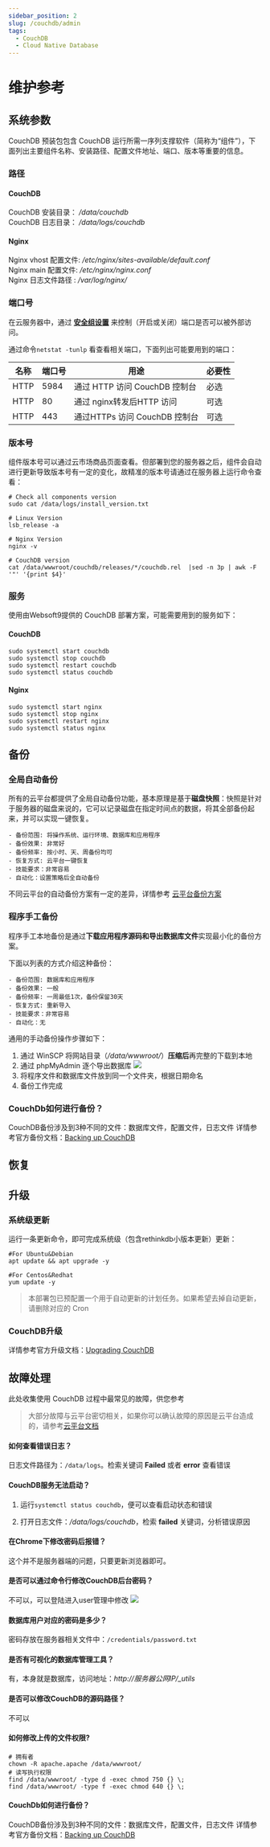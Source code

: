 ```yaml
---
sidebar_position: 2
slug: /couchdb/admin
tags:
  - CouchDB
  - Cloud Native Database
---
```


# 维护参考

## 系统参数

CouchDB 预装包包含 CouchDB 运行所需一序列支撑软件（简称为“组件”），下面列出主要组件名称、安装路径、配置文件地址、端口、版本等重要的信息。

### 路径

#### CouchDB

CouchDB 安装目录： */data/couchdb*  
CouchDB 日志目录： */data/logs/couchdb*  

#### Nginx

Nginx vhost 配置文件: */etc/nginx/sites-available/default.conf*  
Nginx main 配置文件: */etc/nginx/nginx.conf*  
Nginx 日志文件路径 : */var/log/nginx/*

### 端口号

在云服务器中，通过 **[安全组设置](https://support.websoft9.com/docs/faq/zh/tech-instance.html)** 来控制（开启或关闭）端口是否可以被外部访问。 

通过命令`netstat -tunlp` 看查看相关端口，下面列出可能要用到的端口：

| 名称 | 端口号 | 用途 |  必要性 |
| --- | --- | --- | --- |
| HTTP | 5984 | 通过 HTTP 访问 CouchDB 控制台 | 必选 |
| HTTP | 80 | 通过 nginx转发后HTTP 访问 | 可选 |
| HTTP | 443 | 通过HTTPs 访问 CouchDB 控制台 | 可选 |


### 版本号

组件版本号可以通过云市场商品页面查看。但部署到您的服务器之后，组件会自动进行更新导致版本号有一定的变化，故精准的版本号请通过在服务器上运行命令查看：

```shell
# Check all components version
sudo cat /data/logs/install_version.txt

# Linux Version
lsb_release -a

# Nginx Version
nginx -v

# CouchDB version
cat /data/wwwroot/couchdb/releases/*/couchdb.rel  |sed -n 3p | awk -F '"' '{print $4}'
```

### 服务

使用由Websoft9提供的 CouchDB 部署方案，可能需要用到的服务如下：

#### CouchDB

```shell
sudo systemctl start couchdb
sudo systemctl stop couchdb
sudo systemctl restart couchdb
sudo systemctl status couchdb

```

#### Nginx

```shell
sudo systemctl start nginx
sudo systemctl stop nginx
sudo systemctl restart nginx
sudo systemctl status nginx
```

## 备份

### 全局自动备份

所有的云平台都提供了全局自动备份功能，基本原理是基于**磁盘快照**：快照是针对于服务器的磁盘来说的，它可以记录磁盘在指定时间点的数据，将其全部备份起来，并可以实现一键恢复。

```
- 备份范围: 将操作系统、运行环境、数据库和应用程序
- 备份效果: 非常好
- 备份频率: 按小时、天、周备份均可
- 恢复方式: 云平台一键恢复
- 技能要求：非常容易
- 自动化：设置策略后全自动备份
```

不同云平台的自动备份方案有一定的差异，详情参考 [云平台备份方案](https://support.websoft9.com/docs/faq/zh/tech-instance.html)

### 程序手工备份

程序手工本地备份是通过**下载应用程序源码和导出数据库文件**实现最小化的备份方案。

下面以列表的方式介绍这种备份：
```
- 备份范围: 数据库和应用程序
- 备份效果: 一般
- 备份频率: 一周最低1次，备份保留30天
- 恢复方式: 重新导入
- 技能要求：非常容易
- 自动化：无
```
通用的手动备份操作步骤如下：

1. 通过 WinSCP 将网站目录（*/data/wwwroot/*）**压缩后**再完整的下载到本地
2. 通过 phpMyAdmin 逐个导出数据库
   ![](https://libs.websoft9.com/Websoft9/DocsPicture/zh/mysql/phpmyadmin-export-websoft9.png)
3. 将程序文件和数据库文件放到同一个文件夹，根据日期命名
4. 备份工作完成

### CouchDb如何进行备份？

CouchDB备份涉及到3种不同的文件：数据库文件，配置文件，日志文件
详情参考官方备份文档：[Backing up CouchDB](https://docs.couchdb.org/en/latest/maintenance/backups.html)

## 恢复

## 升级

### 系统级更新

运行一条更新命令，即可完成系统级（包含rethinkdb小版本更新）更新：

``` shell
#For Ubuntu&Debian
apt update && apt upgrade -y

#For Centos&Redhat
yum update -y
```
> 本部署包已预配置一个用于自动更新的计划任务。如果希望去掉自动更新，请删除对应的 Cron

### CouchDB升级

详情参考官方升级文档：[Upgrading CouchDB](https://docs.couchdb.org/en/latest/install/upgrading.html)



## 故障处理

此处收集使用 CouchDB 过程中最常见的故障，供您参考

> 大部分故障与云平台密切相关，如果你可以确认故障的原因是云平台造成的，请参考[云平台文档](https://support.websoft9.com/docs/faq/zh/tech-instance.html)

#### 如何查看错误日志？

日志文件路径为：`/data/logs`。检索关键词 **Failed** 或者 **error** 查看错误

#### CouchDB服务无法启动？

1. 运行`systemctl status couchdb`，便可以查看启动状态和错误

2. 打开日志文件：*/data/logs/couchdb*，检索 **failed** 关键词，分析错误原因


#### 在Chrome下修改密码后报错？

这个并不是服务器端的问题，只要更新浏览器即可。

#### 是否可以通过命令行修改CouchDB后台密码？

不可以，可以登陆进入user管理中修改
![](https://libs.websoft9.com/Websoft9/DocsPicture/zh/couchdb/couchdb-pw-websoft9.png)

#### 数据库用户对应的密码是多少？

密码存放在服务器相关文件中：`/credentials/password.txt`

#### 是否有可视化的数据库管理工具？

有，本身就是数据库，访问地址：*http://服务器公网IP/_utils*


#### 是否可以修改CouchDB的源码路径？

不可以

#### 如何修改上传的文件权限?

```shell
# 拥有者
chown -R apache.apache /data/wwwroot/
# 读写执行权限
find /data/wwwroot/ -type d -exec chmod 750 {} \;
find /data/wwwroot/ -type f -exec chmod 640 {} \;
```

#### CouchDb如何进行备份？

CouchDB备份涉及到3种不同的文件：数据库文件，配置文件，日志文件
详情参考官方备份文档：[Backing up CouchDB](https://docs.couchdb.org/en/latest/maintenance/backups.html)


